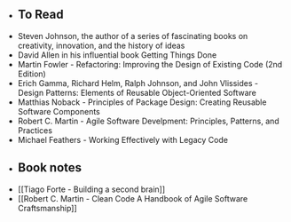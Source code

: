 - ## To Read
- Steven Johnson, the author of a series of fascinating books on creativity, innovation, and the history of ideas
- David Allen in his influential book Getting Things Done
- Martin Fowler - Refactoring: Improving the Design of Existing Code (2nd Edition)
- Erich Gamma, Richard Helm, Ralph Johnson, and John Vlissides - Design Patterns: Elements of Reusable Object-Oriented Software
- Matthias Noback - Principles of Package Design: Creating Reusable Software Components
- Robert C. Martin - Agile Software Develpment: Principles, Patterns, and Practices
- Michael Feathers - Working Effectively with Legacy Code
- ## Book notes
- [[Tiago Forte - Building a second brain]]
- [[Robert C. Martin - Clean Code A Handbook of Agile Software Craftsmanship]]